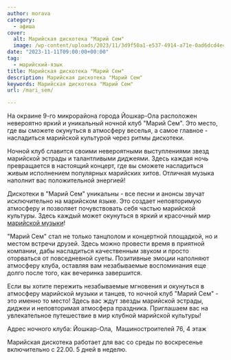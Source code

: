 ```yaml
---
author: morava
category:
  - афиша
cover:
  alt: Марийская дискотека "Марий Сем"
  image: /wp-content/uploads/2023/11/3d9f50a1-e537-4914-a71e-0ad6dcd4e4ff.png
date: "2023-11-11T09:00:00+00:00"
tag:
  - марийский-язык
title: Марийская дискотека "Марий Сем"
description: Марийская дискотека "Марий Сем"
keywords: Марийская дискотека "Марий Сем"
url: /mari_sem/

---
```

На окраине 9-го микрорайона города Йошкар-Ола расположен невероятно яркий и уникальный ночной клуб "Марий Сем". Это место, где вы сможете окунуться в атмосферу веселья, а самое главное - насладиться марийской культурой через ритмы дискотеки.

Ночной клуб славится своими невероятными выступлениями звезд марийской эстрады и талантливыми диджеями. Здесь каждая ночь превращается в настоящий концерт, где вы сможете насладиться живым исполнением популярных марийских хитов. Отличная музыка наполнит вас положительной энергией!

Дискотеки в "Марий Сем" уникальны \- все песни и анонсы звучат исключительно на марийском языке. Это создает неповторимую атмосферу и позволяет почувствовать себя частью марийской культуры. Здесь каждый может окунуться в яркий и красочный мир [марийской музыки](/kraski-i-ritmy-finno-ugorii-vystavka-konczert/)!

"Марий Сем" стал не только танцполом и концертной площадкой, но и местом встречи друзей. Здесь можно провести время в приятной компании, дабы насладиться качественным звуком и просто оторваться от повседневной суеты. Позитивные эмоции наполняют атмосферу клуба, оставляя вам незабываемые воспоминания еще долго после того, как вечеринка завершится.

Если вы хотите пережить незабываемые мгновения и окунуться в атмосферу марийской музыки и танцев, то ночной клуб "Марий Сем" \- это именно то место! Здесь вас ждут звезды марийской эстрады, диджеи и неповторимая атмосфера праздника. Приглашаем вас на увлекательное путешествие в мир клубной марийской культуры!

Адрес ночного клуба: Йошкар-Ола,  Машиностроителей 76, 4 этаж

Марийская дискотека работает для вас со среды по воскресенье включительно с 22.00. 5 дней в неделю.
